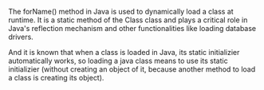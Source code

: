 The forName() method in Java is used to dynamically load a class at runtime. It is a static method of the Class class and plays a critical role in Java's reflection mechanism and other functionalities like loading database drivers.

And it is known that when a class is loaded in Java, its static initializier automatically works, so loading a java class means to use its static initializier (without creating an object of it, because another method to load a class is creating its object).

